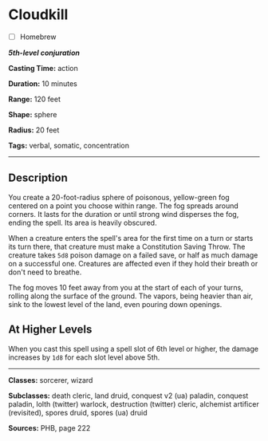 # Cloudkill

- [ ] Homebrew

***5th-level conjuration***

**Casting Time:** action

**Duration:** 10 minutes

**Range:** 120 feet

**Shape:** sphere

**Radius:** 20 feet

**Tags:** verbal, somatic, concentration

---

## Description
You create a 20-foot-radius sphere of poisonous, yellow-green fog centered on a point you choose within range.
The fog spreads around corners.
It lasts for the duration or until strong wind disperses the fog, ending the spell.
Its area is heavily obscured.

When a creature enters the spell's area for the first time on a turn or starts its turn there, that creature must make a Constitution Saving Throw.
The creature takes `5d8` poison damage on a failed save, or half as much damage on a successful one.
Creatures are affected even if they hold their breath or don't need to breathe.

The fog moves 10 feet away from you at the start of each of your turns, rolling along the surface of the ground.
The vapors, being heavier than air, sink to the lowest level of the land, even pouring down openings.

## At Higher Levels
When you cast this spell using a spell slot of 6th level or higher, the damage increases by `1d8` for each slot level above 5th.

---

**Classes:** sorcerer, wizard

**Subclasses:** death cleric, land druid, conquest v2 (ua) paladin, conquest paladin, lolth (twitter) warlock, destruction (twitter) cleric, alchemist artificer (revisited), spores druid, spores (ua) druid

**Sources:** PHB, page 222
